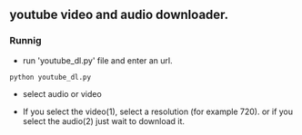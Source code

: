 ## youtube video and audio downloader.


### Runnig

- run 'youtube_dl.py' file and enter an url.

``python youtube_dl.py``

- select audio or video

- If you select the video(1), select a resolution (for example 720). 
or if you select the audio(2) just wait to download it.

